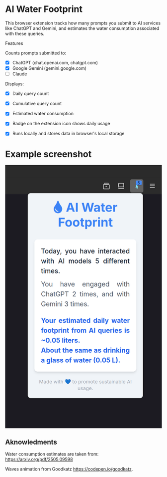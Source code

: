 # AI Water Footprint

This browser extension tracks how many prompts you submit to AI services like ChatGPT and Gemini, and estimates the water consumption associated with these queries.

Features

Counts prompts submitted to:

- [x] ChatGPT (chat.openai.com, chatgpt.com)
- [x] Google Gemini (gemini.google.com)
- [ ] Claude

Displays:

- [x] Daily query count

- [x] Cumulative query count

- [x] Estimated water consumption

- [x] Badge on the extension icon shows daily usage

- [x] Runs locally and stores data in browser's local storage

# Example screenshot

<img title="Screenshot" alt="Example of the plugin in use" src="/screen.png">

## Aknowledments

Water consumption estimates are taken from: https://arxiv.org/pdf/2505.09598 

Waves animation from Goodkatz <https://codepen.io/goodkatz>.